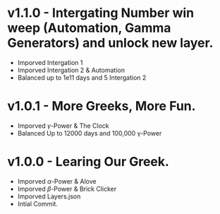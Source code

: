 # v1.1.0 - Intergating Number win weep (Automation, Gamma Generators) and unlock new layer.
- Imporved Intergation 1
- Imporved Intergation 2 & Automation
- Balanced up to 1e11 days and 5 Intergation 2
# v1.0.1 - More Greeks, More Fun.
- Imporved $\gamma$-Power & The Clock
- Balanced Up to 12000 days and 100,000 &gamma;-Power
# v1.0.0 - Learing Our Greek.
- Imporved $\alpha$-Power & Alove
- Imporved $\beta$-Power & Brick Clicker
- Imporved Layers.json
- Intial Commit.
